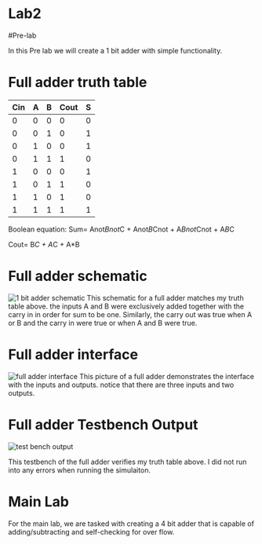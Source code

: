 Lab2
====

#Pre-lab

In this Pre lab we will create a 1 bit adder with simple functionality.

# Full adder truth table

|Cin| A | B | Cout | S |
|---|---|---|------|---|
| 0 | 0 | 0 |  0   | 0 |
| 0 | 0 | 1 |  0   | 1 |
| 0 | 1 | 0 |  0   | 1 |
| 0 | 1 | 1 |  1   | 0 |
| 1 | 0 | 0 |  0   | 1 |
| 1 | 0 | 1 |  1   | 0 |
| 1 | 1 | 0 |  1   | 0 |
| 1 | 1 | 1 |  1   | 1 |

Boolean equation: Sum= Anot*Bnot*C + Anot*B*Cnot + A*Bnot*Cnot + A*B*C

Cout= B*C + A*C + A*B

# Full adder schematic

![1 bit adder schematic](https://raw2.github.com/jrecheverry/Lab2/master/Lab_2/Lab2_JRE/full_adder_schematic.JPG)
This schematic for a full adder matches my truth table above. the inputs A and B were exclusively added together with the carry in in order for sum to be one. Similarly, the carry out was true when A or B and the carry in were true or when A and B were true.

# Full adder interface
![full adder interface](https://raw2.github.com/jrecheverry/Lab2/master/Lab_2/Lab2_JRE/full_adder_interface.jpg)
This picture of a full adder demonstrates the interface with the inputs and outputs. notice that there are three inputs and two outputs.

# Full adder Testbench Output
![test bench output](https://raw2.github.com/jrecheverry/Lab2/master/Lab_2/Lab2_JRE/1bitadder_testbench.PNG)

This testbench of the full adder verifies my truth table above. I did not run into any errors when running the simulaiton.

# Main Lab
For the main lab, we are tasked with creating a 4 bit adder that is capable of adding/subtracting and self-checking for over flow.


